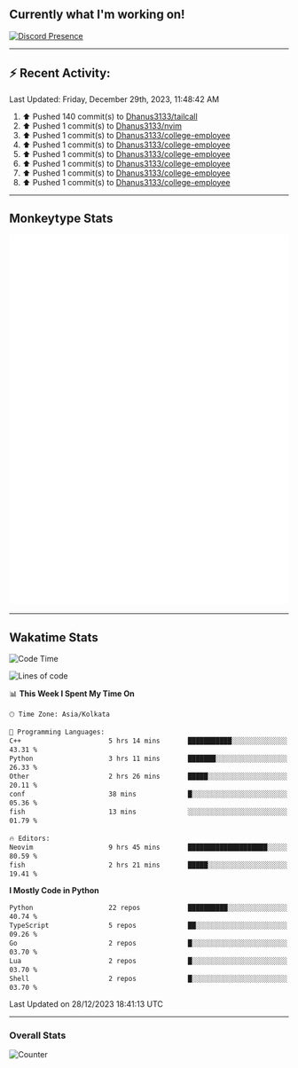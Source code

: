 ## Currently what I'm working on!
[![Discord Presence](https://lanyard.cnrad.dev/api/534981034400284712)](https://discord.com/users/534981034400284712)

---

## :zap: Recent Activity:
<!--RECENT_ACTIVITY:last_update-->
Last Updated: Friday, December 29th, 2023, 11:48:42 AM
<!--RECENT_ACTIVITY:last_update_end-->
<!--RECENT_ACTIVITY:start-->
1. ⬆️ Pushed 140 commit(s) to [Dhanus3133/tailcall](https://github.com/Dhanus3133/tailcall)<br>
2. ⬆️ Pushed 1 commit(s) to [Dhanus3133/nvim](https://github.com/Dhanus3133/nvim)<br>
3. ⬆️ Pushed 1 commit(s) to [Dhanus3133/college-employee](https://github.com/Dhanus3133/college-employee)<br>
4. ⬆️ Pushed 1 commit(s) to [Dhanus3133/college-employee](https://github.com/Dhanus3133/college-employee)<br>
5. ⬆️ Pushed 1 commit(s) to [Dhanus3133/college-employee](https://github.com/Dhanus3133/college-employee)<br>
6. ⬆️ Pushed 1 commit(s) to [Dhanus3133/college-employee](https://github.com/Dhanus3133/college-employee)<br>
7. ⬆️ Pushed 1 commit(s) to [Dhanus3133/college-employee](https://github.com/Dhanus3133/college-employee)<br>
8. ⬆️ Pushed 1 commit(s) to [Dhanus3133/college-employee](https://github.com/Dhanus3133/college-employee)<br>
<!--RECENT_ACTIVITY:end-->

---

## Monkeytype Stats
<a href="https://monkeytype.com/profile/dhanus">
  <img src="https://raw.githubusercontent.com/Dhanus3133/Dhanus3133/monkeytype/monkeytype-pb.svg" alt="Monkeytype Profile" />
</a>

---

## Wakatime Stats
<!--START_SECTION:waka-->
![Code Time](http://img.shields.io/badge/Code%20Time-1%2C503%20hrs%2042%20mins-blue)

![Lines of code](https://img.shields.io/badge/From%20Hello%20World%20I%27ve%20Written-4.8%20million%20lines%20of%20code-blue)

📊 **This Week I Spent My Time On** 

```text
🕑︎ Time Zone: Asia/Kolkata

💬 Programming Languages: 
C++                      5 hrs 14 mins       ███████████░░░░░░░░░░░░░░   43.31 % 
Python                   3 hrs 11 mins       ███████░░░░░░░░░░░░░░░░░░   26.33 % 
Other                    2 hrs 26 mins       █████░░░░░░░░░░░░░░░░░░░░   20.11 % 
conf                     38 mins             █░░░░░░░░░░░░░░░░░░░░░░░░   05.36 % 
fish                     13 mins             ░░░░░░░░░░░░░░░░░░░░░░░░░   01.79 % 

🔥 Editors: 
Neovim                   9 hrs 45 mins       ████████████████████░░░░░   80.59 % 
fish                     2 hrs 21 mins       █████░░░░░░░░░░░░░░░░░░░░   19.41 % 
```

**I Mostly Code in Python** 

```text
Python                   22 repos            ██████████░░░░░░░░░░░░░░░   40.74 % 
TypeScript               5 repos             ██░░░░░░░░░░░░░░░░░░░░░░░   09.26 % 
Go                       2 repos             █░░░░░░░░░░░░░░░░░░░░░░░░   03.70 % 
Lua                      2 repos             █░░░░░░░░░░░░░░░░░░░░░░░░   03.70 % 
Shell                    2 repos             █░░░░░░░░░░░░░░░░░░░░░░░░   03.70 % 
```




 Last Updated on 28/12/2023 18:41:13 UTC
<!--END_SECTION:waka-->
---

### Overall Stats

<img src="https://moe-counter.glitch.me/get/@Dhanus3133?theme=asoul" alt="Counter" />
